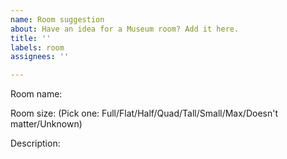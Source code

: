 ```yaml
---
name: Room suggestion
about: Have an idea for a Museum room? Add it here.
title: ''
labels: room
assignees: ''

---
```


Room name:

Room size: (Pick one: Full/Flat/Half/Quad/Tall/Small/Max/Doesn't matter/Unknown)

Description:
